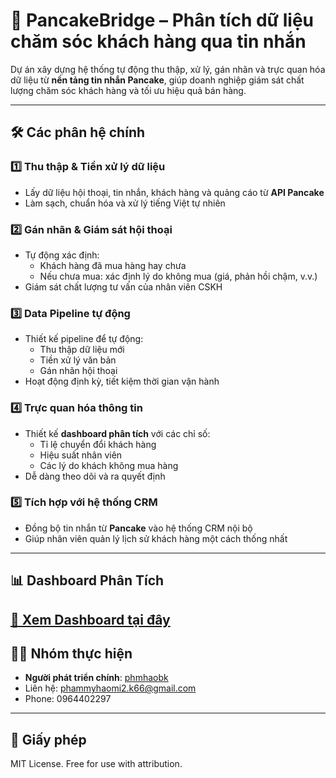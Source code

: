# 🧠 PancakeBridge – Phân tích dữ liệu chăm sóc khách hàng qua tin nhắn

Dự án xây dựng hệ thống tự động thu thập, xử lý, gán nhãn và trực quan hóa dữ liệu từ **nền tảng tin nhắn Pancake**, giúp doanh nghiệp giám sát chất lượng chăm sóc khách hàng và tối ưu hiệu quả bán hàng.

---

## 🛠️ Các phân hệ chính

### 1️⃣ Thu thập & Tiền xử lý dữ liệu
- Lấy dữ liệu hội thoại, tin nhắn, khách hàng và quảng cáo từ **API Pancake**
- Làm sạch, chuẩn hóa và xử lý tiếng Việt tự nhiên

### 2️⃣ Gán nhãn & Giám sát hội thoại
- Tự động xác định:
  - Khách hàng đã mua hàng hay chưa
  - Nếu chưa mua: xác định lý do không mua (giá, phản hồi chậm, v.v.)
- Giám sát chất lượng tư vấn của nhân viên CSKH

### 3️⃣ Data Pipeline tự động
- Thiết kế pipeline để tự động:
  - Thu thập dữ liệu mới
  - Tiền xử lý văn bản
  - Gán nhãn hội thoại
- Hoạt động định kỳ, tiết kiệm thời gian vận hành

### 4️⃣ Trực quan hóa thông tin
- Thiết kế **dashboard phân tích** với các chỉ số:
  - Tỉ lệ chuyển đổi khách hàng
  - Hiệu suất nhân viên
  - Các lý do khách không mua hàng
- Dễ dàng theo dõi và ra quyết định

### 5️⃣ Tích hợp với hệ thống CRM
- Đồng bộ tin nhắn từ **Pancake** vào hệ thống CRM nội bộ
- Giúp nhân viên quản lý lịch sử khách hàng một cách thống nhất

---
## 📊 Dashboard Phân Tích

[🔗 Xem Dashboard tại đây](https://app.powerbi.com/view?r=eyJrIjoiYjU2ZDNiNmItZmMyYy00ZTE2LWJkNzUtNDkwZGY3YjNkYWZhIiwidCI6ImE3MmM4NGVmLTAxMjQtNGVlYS1hYTU4LTU5MDBmNTBjODA1OCIsImMiOjEwfQ%3D%3D)
---

## 👨‍💻 Nhóm thực hiện

- **Người phát triển chính**: [phmhaobk](https://github.com/phmhaobk)
- Liên hệ: phammyhaomi2.k66@gmail.com
- Phone: 0964402297

---

## 📝 Giấy phép

MIT License. Free for use with attribution.

